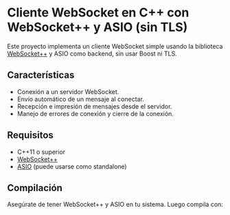 # Cliente WebSocket en C++ con WebSocket++ y ASIO (sin TLS)

Este proyecto implementa un cliente WebSocket simple usando la biblioteca [WebSocket++](https://github.com/zaphoyd/websocketpp) y ASIO como backend, sin usar Boost ni TLS.

## Características

- Conexión a un servidor WebSocket.
- Envío automático de un mensaje al conectar.
- Recepción e impresión de mensajes desde el servidor.
- Manejo de errores de conexión y cierre de la conexión.

## Requisitos

- C++11 o superior
- [WebSocket++](https://github.com/zaphoyd/websocketpp)
- [ASIO](https://think-async.com/Asio/) (puede usarse como standalone)

## Compilación

Asegúrate de tener WebSocket++ y ASIO en tu sistema. Luego compila con:

